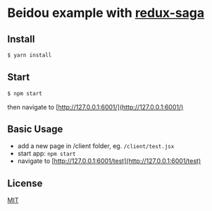 # Beidou example with [redux-saga](https://github.com/redux-saga/redux-saga)

## Install

```bash
$ yarn install
```

## Start

```bash
$ npm start
```

then navigate to [http://127.0.0.1:6001/](http://127.0.0.1:6001/)

## Basic Usage

* add a new page in /client folder, eg. `/client/test.jsx`
* start app: `npm start`
* navigate to [http://127.0.0.1:6001/test](http://127.0.0.1:6001/test)

## License

[MIT](LICENSE)
